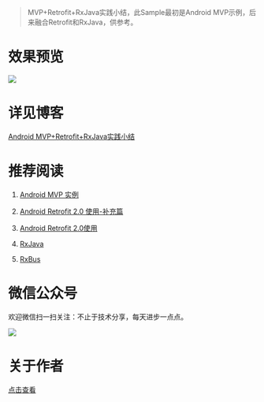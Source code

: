 > MVP+Retrofit+RxJava实践小结，此Sample最初是Android MVP示例，后来融合Retrofit和RxJava，供参考。


# 效果预览
![](http://7q5c2h.com1.z0.glb.clouddn.com/mvp_retrofit_rxjava.jpg?watermark/2/text/5ZC05bCP6b6Z5ZCM5a24/font/5qW35L2T/fontsize/500/fill/I0VGRUZFRg==/dissolve/100/gravity/SouthEast/dx/10/dy/10)

# 详见博客
[Android MVP+Retrofit+RxJava实践小结](http://wuxiaolong.me/2016/06/12/mvpRetrofitRxjava/)

# 推荐阅读
1. [Android MVP 实例](http://wuxiaolong.me/2015/09/23/AndroidMVPSample/)

1. [Android Retrofit 2.0 使用-补充篇](http://wuxiaolong.me/2016/06/18/retrofits/)

1. [Android Retrofit 2.0使用](http://wuxiaolong.me/2016/01/15/retrofit/)

1. [RxJava](http://wuxiaolong.me/2016/01/18/rxjava/)

1. [RxBus](http://wuxiaolong.me/2016/04/07/rxbus/)

# 微信公众号
欢迎微信扫一扫关注：不止于技术分享，每天进步一点点。

![](http://7q5c2h.com1.z0.glb.clouddn.com/qrcode_wuxiaolong.jpg)

# 关于作者
[点击查看](http://wuxiaolong.me/about/)

